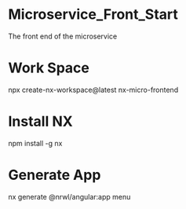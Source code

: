 # Microservice_Front_Start
The front end of the microservice

# Work Space
npx create-nx-workspace@latest nx-micro-frontend

# Install NX
npm install -g nx

# Generate App
nx generate @nrwl/angular:app menu

